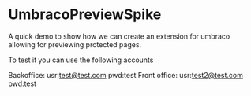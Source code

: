UmbracoPreviewSpike
===================

A quick demo to show how we can create an extension for umbraco allowing for previewing protected pages.

To test it you can use the following accounts

Backoffice: usr:test@test.com pwd:test
Front office: usr:test2@test.com   pwd:test
